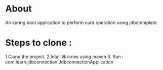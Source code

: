 # **About**
An spring boot application to perform curd operation using jdbctemplate.

# **Steps to clone :**

1.Clone the project.
2.Intall libraries using maven
3. Run : com.learn.jdbconnection.JdbconnectionApplication

